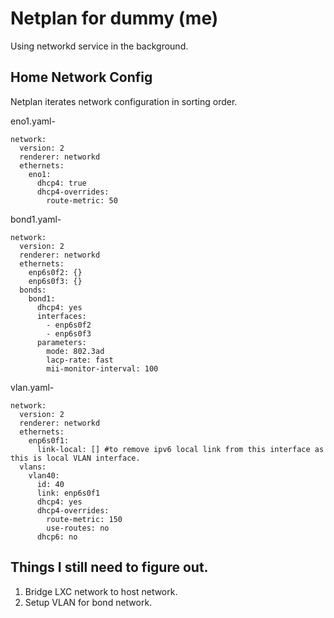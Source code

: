 # Netplan for dummy (me)

Using networkd service in the background.

## Home Network Config
Netplan iterates network configuration in sorting order.

eno1.yaml-
```
network:
  version: 2
  renderer: networkd
  ethernets:
    eno1:
      dhcp4: true
      dhcp4-overrides:
        route-metric: 50
```
bond1.yaml-
```
network:
  version: 2
  renderer: networkd
  ethernets:
    enp6s0f2: {}
    enp6s0f3: {}
  bonds:
    bond1:
      dhcp4: yes
      interfaces:
        - enp6s0f2
        - enp6s0f3
      parameters:
        mode: 802.3ad
        lacp-rate: fast
        mii-monitor-interval: 100
```
vlan.yaml-
```
network:
  version: 2
  renderer: networkd
  ethernets:
    enp6s0f1:
      link-local: [] #to remove ipv6 local link from this interface as this is local VLAN interface.
  vlans:
    vlan40:
      id: 40
      link: enp6s0f1
      dhcp4: yes
      dhcp4-overrides:
        route-metric: 150
        use-routes: no
      dhcp6: no
```
## Things I still need to figure out.
1. Bridge LXC network to host network.
2. Setup VLAN for bond network.
